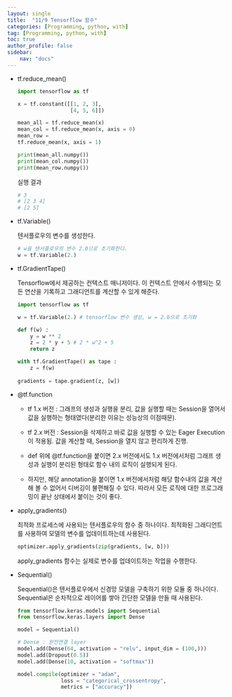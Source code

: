 ```yaml
---
layout: single
title:  "11/9 Tensorflow 함수"
categories: [Programming, python, with]
tag: [Programming, python, with]
toc: true
author_profile: false
sidebar:
    nav: "docs"
---
```


* tf.reduce_mean()

  ```python
  import tensorflow as tf
  
  x = tf.constant([[1, 2, 3],
                   [4, 5, 6]])
  
  mean_all = tf.reduce_mean(x)
  mean_col = tf.reduce_mean(x, axis = 0)
  mean_row = 
  tf.reduce_mean(x, axis = 1)
  
  print(mean_all.numpy())
  print(mean_col.numpy())
  print(mean_row.numpy())
  ```

  실행 결과

  ```python
  # 3
  # [2 3 4]
  # [2 5]
  ```

  

* tf.Variable()

  텐서플로우의 변수를 생성한다.

  ```python
  # w을 텐서플로우의 변수 2.0으로 초기화한다.
  w = tf.Variable(2.)
  ```

  

* tf.GradientTape()

  Tensorflow에서 제공하는 컨텍스트 매니저이다. 이 컨텍스트 안에서 수행되는 모든 연산을 기록하고 그래디언트를 계산할 수 있게 해준다.

  ```python
  import tensorflow as tf
  
  w = tf.Variable(2.) # tensorflow 변수 생성, w = 2.0으로 초기화
  
  def f(w) :
      y = w ** 2
      z = 2 * y + 5 # 2 * w^2 + 5
      return z
  
  with tf.GradientTape() as tape :
      z = f(w)
      
  gradients = tape.gradient(z, [w])
  ```

* @tf.function

  - tf 1.x 버전 : 그래프의 생성과 실행을 분리, 값을 실행할 때는 Session을 열어서 값을 실행하는 형태였다(분리한 이유는 성능상의 이점때문).

  - tf 2.x 버전 : Session을 삭제하고 바로 값을 실행할 수 있는 Eager Execution이 적용됨. 값을 계산할 때, Session을 열지 않고 편리하게 진행.
  - def 위에 @tf.function을 붙이면 2.x 버전에서도 1.x 버전에서처럼 그래프 생성과 실행이 분리된 형태로 함수 내의 로직이 실행되게 된다.
  - 하지만, 해당 annotation을 붙이면 1.x 버전에서처럼 해당 함수내의 값을 계산해 볼 수 없어서 디버깅이 불편해질 수 있다. 따라서 모든 로직에 대한 프로그래밍이 끝난 상태에서 붙이는 것이 좋다.

* apply_gradients()

  최적화 프로세스에 사용되는 텐서플로우의 함수 중 하나이다. 최적화된 그래디언트를 사용하여 모델의 변수를 업데이트하는데 사용된다.

  ```python
  optimizer.apply_gradients(zip(gradients, [w, b]))
  ```

  apply_gradients 함수는 실제로 변수를 업데이트하는 작업을 수행한다.

* Sequential()

  Sequential()은 텐서플로우에서 신경망 모델을 구축하기 위한 모듈 중 하나이다. Sequential은 순차적으로 레이어를 쌓아 간단한 모델을 만들 때 사용된다.

  ```python
  from tensorflow.keras.models import Sequential
  from tensorflow.keras.layers import Dense
  
  model = Sequential()
  
  # Dense : 완전연결 layer
  model.add(Dense(64, activation = "relu", input_dim = (100,)))
  model.add(Dropout(0.5))
  model.add(Dense(10, activation = "softmax"))
  
  model.compile(optimizer = "adam",
                loss = "categorical_crossentropy",
                metrics = ["accuracy"])
  ```

  